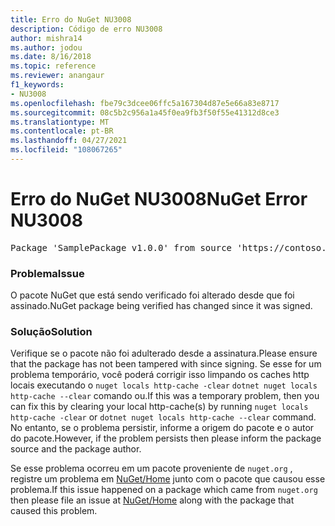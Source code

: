 ```yaml
---
title: Erro do NuGet NU3008
description: Código de erro NU3008
author: mishra14
ms.author: jodou
ms.date: 8/16/2018
ms.topic: reference
ms.reviewer: anangaur
f1_keywords:
- NU3008
ms.openlocfilehash: fbe79c3dcee06ffc5a167304d87e5e66a83e8717
ms.sourcegitcommit: 08c5b2c956a1a45f0ea9fb3f50f55e41312d8ce3
ms.translationtype: MT
ms.contentlocale: pt-BR
ms.lasthandoff: 04/27/2021
ms.locfileid: "108067265"
---
```

# <a name="nuget-error-nu3008"></a><span data-ttu-id="969e9-103">Erro do NuGet NU3008</span><span class="sxs-lookup"><span data-stu-id="969e9-103">NuGet Error NU3008</span></span>

<pre>Package 'SamplePackage v1.0.0' from source 'https://contoso.com/index.json': The package integrity check failed. The package has changed since it was signed. Try clearing the local http-cache and run nuget operation again.</pre>

### <a name="issue"></a><span data-ttu-id="969e9-104">Problema</span><span class="sxs-lookup"><span data-stu-id="969e9-104">Issue</span></span>

<span data-ttu-id="969e9-105">O pacote NuGet que está sendo verificado foi alterado desde que foi assinado.</span><span class="sxs-lookup"><span data-stu-id="969e9-105">NuGet package being verified has changed since it was signed.</span></span>

### <a name="solution"></a><span data-ttu-id="969e9-106">Solução</span><span class="sxs-lookup"><span data-stu-id="969e9-106">Solution</span></span>

<span data-ttu-id="969e9-107">Verifique se o pacote não foi adulterado desde a assinatura.</span><span class="sxs-lookup"><span data-stu-id="969e9-107">Please ensure that the package has not been tampered with since signing.</span></span> <span data-ttu-id="969e9-108">Se esse for um problema temporário, você poderá corrigir isso limpando os caches http locais executando o `nuget locals http-cache -clear` `dotnet nuget locals http-cache --clear` comando ou.</span><span class="sxs-lookup"><span data-stu-id="969e9-108">If this was a temporary problem, then you can fix this by clearing your local http-cache(s) by running `nuget locals http-cache -clear` or `dotnet nuget locals http-cache --clear` command.</span></span> <span data-ttu-id="969e9-109">No entanto, se o problema persistir, informe a origem do pacote e o autor do pacote.</span><span class="sxs-lookup"><span data-stu-id="969e9-109">However, if the problem persists then please inform the package source and the package author.</span></span>

<span data-ttu-id="969e9-110">Se esse problema ocorreu em um pacote proveniente de `nuget.org` , registre um problema em [NuGet/Home](https://github.com/NuGet/Home/issues) junto com o pacote que causou esse problema.</span><span class="sxs-lookup"><span data-stu-id="969e9-110">If this issue happened on a package which came from `nuget.org` then please file an issue at [NuGet/Home](https://github.com/NuGet/Home/issues) along with the package that caused this problem.</span></span>
